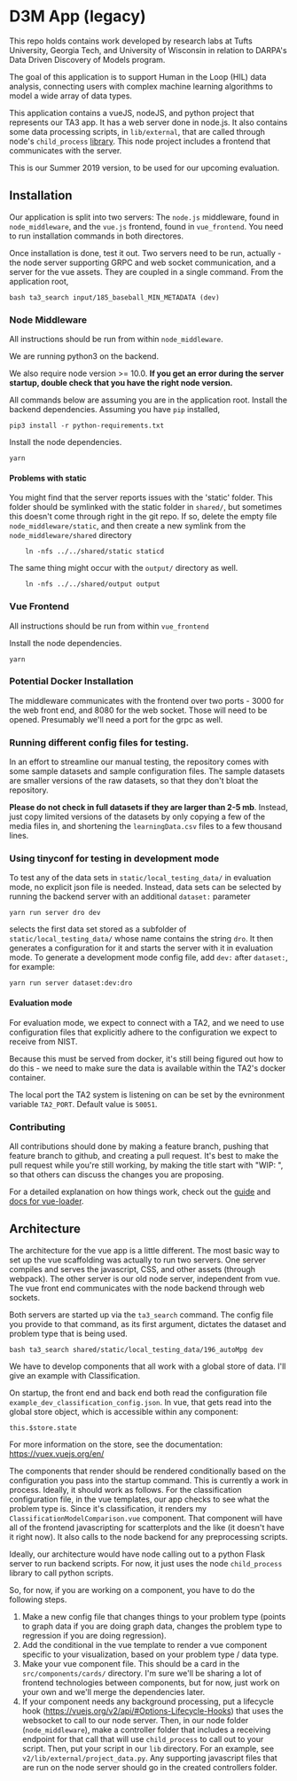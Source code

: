 # D3M App (legacy)

This repo holds contains work developed by research labs at Tufts University, Georgia Tech, and University of Wisconsin in relation to DARPA's Data Driven Discovery of Models program.

The goal of this application is to support Human in the Loop (HIL) data analysis, connecting users with complex machine learning algorithms to model a wide array of data types.

This application contains a vueJS, nodeJS, and python project that represents our TA3 app.  It has a web server done in node.js.  It also contains some data processing scripts, in `lib/external`, that are called through node's `child_process` [library](https://nodejs.org/api/child_process.html).  This node project includes a frontend that communicates with the server.

This is our Summer 2019 version, to be used for our upcoming evaluation.

## Installation

Our application is split into two servers: The `node.js` middleware, found in `node_middleware`, and the `vue.js` frontend, found in `vue_frontend`.  You need to run installation commands in both directores.

Once installation is done, test it out.  Two servers need to be run, actually - the node server supporting GRPC and web socket communication, and a server for the vue assets.  They are coupled in a single command.  From the application root,

	bash ta3_search input/185_baseball_MIN_METADATA (dev)


### Node Middleware

All instructions should be run from within `node_middleware`.

We are running python3 on the backend.

We also require node version >= 10.0.  __If you get an error during the server startup, double check that you have the right node version.__

All commands below are assuming you are in the application root.  Install the backend dependencies.  Assuming you have `pip` installed,

    pip3 install -r python-requirements.txt

Install the node dependencies.

    yarn

#### Problems with static

You might find that the server reports issues with the 'static' folder.  This folder should be symlinked with the static folder in `shared/`, but sometimes this doesn't come through right in the git repo.  If so, delete the empty file `node_middleware/static`, and then create a new symlink from the `node_middleware/shared` directory

        ln -nfs ../../shared/static staticd

The same thing might occur with the `output/` directory as well.

        ln -nfs ../../shared/output output

### Vue Frontend

All instructions should be run from within `vue_frontend`

Install the node dependencies.

    yarn

### Potential Docker Installation

The middleware communicates with the frontend over two ports - 3000 for the web front end, and 8080 for the web socket.  Those will need to be opened.  Presumably we'll need a port for the grpc as well.

###  Running different config files for testing.

In an effort to streamline our manual testing, the repository comes with some sample datasets and sample configuration files.  The sample datasets are smaller versions of the raw datasets, so that they don't bloat the repository.

**Please do not check in full datasets if they are larger than 2-5 mb**.  Instead, just copy limited versions of the datasets by only copying a few of the media files in, and shortening the `learningData.csv` files to a few thousand lines.

### Using tinyconf for testing in development mode

To test any of the data sets in `static/local_testing_data/` in evaluation mode, no explicit json file is needed.
Instead, data sets can be selected by running the backend server with an additional `dataset:` parameter

    yarn run server dro dev

selects the first data set stored as a subfolder of `static/local_testing_data/` whose name contains the string `dro`. It then generates a configuration for it and starts the server with it in evaluation mode.
To generate a development mode config file, add `dev:` after `dataset:`, for example:

    yarn run server dataset:dev:dro

#### Evaluation mode

For evaluation mode, we expect to connect with a TA2, and we need to use configuration files that explicitly adhere to the configuration we expect to receive from NIST.

Because this must be served from docker, it's still being figured out how to do this - we need to make sure the data is available within the TA2's docker container.

The local port the TA2 system is listening on can be set by the evnironment variable `TA2_PORT`. Default value is `50051`.

### Contributing

All contributions should done by making a feature branch, pushing that feature branch to github, and creating a pull request.  It's best to make the pull request while you're still working, by making the title start with "WIP: ", so that others can discuss the changes you are proposing.

For a detailed explanation on how things work, check out the [guide](http://vuejs-templates.github.io/webpack/) and [docs for vue-loader](http://vuejs.github.io/vue-loader).

## Architecture

The architecture for the vue app is a little different.  The most basic way to set up the vue scaffolding was actually to run two servers.  One server compiles and serves the javascript, CSS, and other assets (through webpack).  The other server is our old node server, independent from vue.  The vue front end communicates with the node backend through web sockets.

Both servers are started up via the `ta3_search` command.  The config file you provide to that command, as its first argument, dictates the dataset and problem type that is being used.

	bash ta3_search shared/static/local_testing_data/196_autoMpg dev

We have to develop components that all work with a global store of data.  I'll give an example with Classification.

On startup, the front end and back end both read the configuration file `example_dev_classification_config.json`.  In vue, that gets read into the global store object, which is accessible within any component:

	this.$store.state

For more information on the store, see the documentation: https://vuex.vuejs.org/en/

The components that render should be rendered conditionally based on the configuration you pass into the startup command.  This is currently a work in process.  Ideally, it should work as follows.  For the classification configuration file, in the vue templates, our app checks to see what the problem type is.  Since it's classification, it renders my `ClassificationModelComparison.vue` component.  That component will have all of the frontend javascripting for scatterplots and the like (it doesn't have it right now).  It also calls to the node backend for any preprocessing scripts.

Ideally, our architecture would have node calling out to a python Flask server to run backend scripts.  For now, it just uses the node `child_process` library to call python scripts.

So, for now, if you are working on a component, you have to do the following steps.

1. Make a new config file that changes things to your problem type (points to graph data if you are doing graph data, changes the problem type to regression if you are doing regression).
2. Add the conditional in the vue template to render a vue component specific to your visualization, based on your problem type / data type.
3. Make your vue component file.  This should be a card in the `src/components/cards/` directory.  I'm sure we'll be sharing a lot of frontend technologies between components, but for now, just work on your own and we'll merge the dependencies later.
4. If your component needs any background processing, put a lifecycle hook (https://vuejs.org/v2/api/#Options-Lifecycle-Hooks) that uses the websocket to call to our node server.  Then, in our node folder (`node_middleware`), make a controller folder that includes a receiving endpoint for that call that will use `child_process` to call out to your script.  Then, put your script in our `lib` directory.  For an example, see `v2/lib/external/project_data.py`.  Any supporting javascript files that are run on the node server should go in the created controllers folder.
